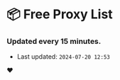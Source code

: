 # :package: Free Proxy List
### Updated every 15 minutes.

- Last updated: `2024-07-20 12:53`

:heart:
